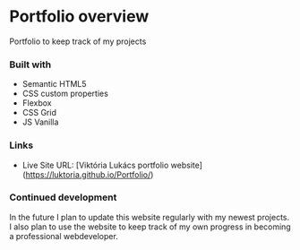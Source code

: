 # Portfolio overview
Portfolio to keep track of my projects

### Built with
- Semantic HTML5
- CSS custom properties
- Flexbox
- CSS Grid
- JS Vanilla

### Links

- Live Site URL: [Viktória Lukács portfolio website] (https://luktoria.github.io/Portfolio/)

### Continued development

In the future I plan to update this website regularly with my newest projects. I also plan to use the website to keep track of my own progress in becoming a professional webdeveloper. 
